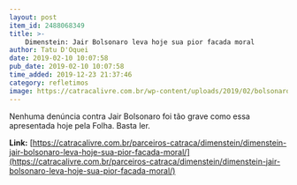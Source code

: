 ```yaml
---
layout: post
item_id: 2488068349
title: >-
    Dimenstein: Jair Bolsonaro leva hoje sua pior facada moral
author: Tatu D'Oquei
date: 2019-02-10 10:07:58
pub_date: 2019-02-10 10:07:58
time_added: 2019-12-23 21:37:46
category: refletimos
image: https://catracalivre.com.br/wp-content/uploads/2019/02/bolsonaro-dagobah-1-758x569-1.jpg
---
```


Nenhuma denúncia contra Jair Bolsonaro foi tão grave como essa apresentada hoje pela Folha. Basta ler.

**Link:** [https://catracalivre.com.br/parceiros-catraca/dimenstein/dimenstein-jair-bolsonaro-leva-hoje-sua-pior-facada-moral/](https://catracalivre.com.br/parceiros-catraca/dimenstein/dimenstein-jair-bolsonaro-leva-hoje-sua-pior-facada-moral/)

